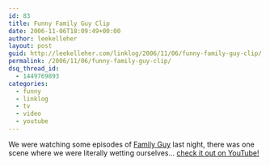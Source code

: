 ```yaml
---
id: 83
title: Funny Family Guy Clip
date: 2006-11-06T18:09:49+00:00
author: leekelleher
layout: post
guid: http://leekelleher.com/linklog/2006/11/06/funny-family-guy-clip/
permalink: /2006/11/06/funny-family-guy-clip/
dsq_thread_id:
  - 1449769893
categories:
  - funny
  - linklog
  - tv
  - video
  - youtube
---
```

We were watching some episodes of [Family Guy](http://www.youtube.com/results?search_query=family+guy) last night, there was one scene where we were literally wetting ourselves&#8230; [check it out on YouTube!](http://www.youtube.com/watch?v=XMfnvs0lTxo)